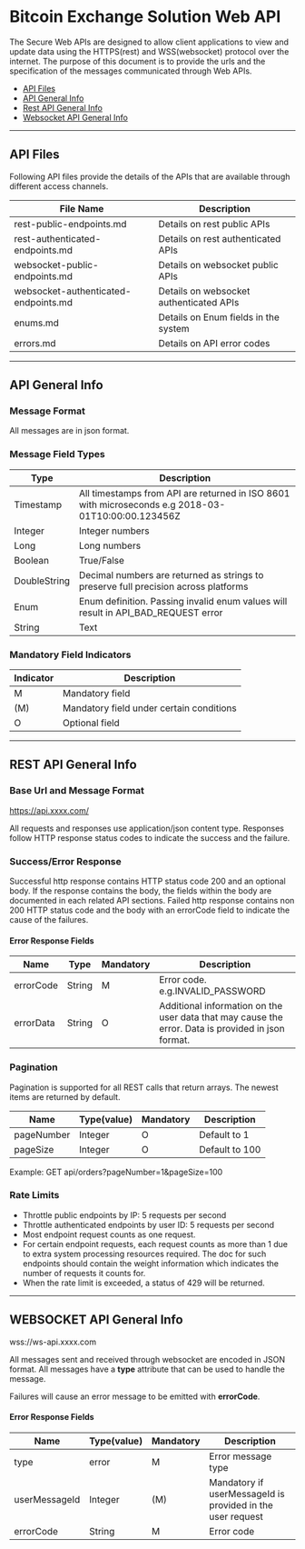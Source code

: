 # Bitcoin Exchange Solution Web API

The Secure Web APIs are designed to allow client applications to view and update data using the HTTPS(rest) and WSS(websocket)
protocol over the internet. The purpose of this document is to provide the urls and the specification of the messages
communicated through Web APIs.

* [API Files](#apiFiles)
* [API General Info](#apiGeneralInfo)
* [Rest API General Info](#restApi)
* [Websocket API General Info](#websocketApi)

<a name="apiFiles" id="apiFiles"> </a>

---
## API Files
Following API files provide the details of the APIs that are available through different access channels.

File Name                             | Description
------------------------------------- | ---------------------------------------
rest-public-endpoints.md              | Details on rest public APIs
rest-authenticated-endpoints.md       | Details on rest authenticated APIs
websocket-public-endpoints.md         | Details on websocket public APIs
websocket-authenticated-endpoints.md  | Details on websocket authenticated APIs
enums.md                              | Details on Enum fields in the system
errors.md                             | Details on API error codes

<a name="apiGeneralInfo" id="apiGeneralInfo"> </a>

---
## API General Info

### Message Format
All messages are in json format.

### Message Field Types

Type         | Description
------------ | ------------
Timestamp    | All timestamps from API are returned in ISO 8601 with microseconds e.g 2018-03-01T10:00:00.123456Z
Integer      | Integer numbers
Long         | Long numbers
Boolean      | True/False
DoubleString | Decimal numbers are returned as strings to preserve full precision across platforms
Enum         | Enum definition.  Passing invalid enum values will result in API_BAD_REQUEST error
String       | Text

### Mandatory Field Indicators

Indicator    | Description
------------ | ------------
M            | Mandatory field
(M)          | Mandatory field under certain conditions
 O           | Optional field

<a name="restApi" id="restApi"> </a>

---
## REST API General Info

### Base Url and Message Format

https://api.xxxx.com/

All requests and responses use application/json content type. Responses	follow HTTP response status codes to indicate
the success and the failure.

### Success/Error Response

Successful http response contains HTTP status code 200 and an optional body. If the response contains the body,
the fields within the body are documented in each related API sections.  Failed http response contains non 200 HTTP status
code and the body with an errorCode field to indicate the cause of the failures.

#### Error Response Fields

Name         | Type        | Mandatory | Description
------------ | ------------| ----------| -----------------------------------------------------------------------------------------
errorCode    | String      | M         | Error code. e.g.INVALID_PASSWORD
errorData    | String      | O         | Additional information on the user data that may cause the error.  Data is provided in json format.

### Pagination

Pagination is supported for all REST calls that return arrays. The newest items are returned by default.

Name	   | Type(value)| Mandatory| Description
-----------| -----------|----------|-------------------
pageNumber | Integer    | O        | Default to 1
pageSize   | Integer    | O	       | Default to 100

Example: GET api/orders?pageNumber=1&pageSize=100

### Rate Limits

* Throttle public endpoints by IP: 5 requests per second
* Throttle authenticated endpoints by user ID: 5 requests per second
* Most endpoint request counts as one request. 
* For certain endpoint requests, each request counts as more than 1 due to extra system processing resources required.  The doc for such endpoints should contain the weight information which indicates the number of requests it counts for.
* When the rate limit is exceeded, a status of 429 will be returned.

<a name="websocketApi" id="websocketApi"> </a>

---
## WEBSOCKET API General Info

wss://ws-api.xxxx.com

All messages sent and received through websocket are encoded in JSON
format. All messages have a **type** attribute that can be used to
handle the message.

Failures will cause an error message to be emitted with **errorCode**.

#### Error Response Fields
Name          | Type(value) | Mandatory |Description
--------------|-------------|-----------|---------------------------
type          | error       | M         | Error message type
userMessageId |	Integer	    |(M)	    | Mandatory if userMessageId is provided in the user request
errorCode	  | String      | M	        | Error code

